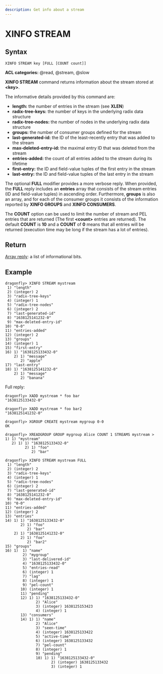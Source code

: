 ```yaml
---
description: Get info about a stream
---
```


# XINFO STREAM

## Syntax

    XINFO STREAM key [FULL [COUNT count]]

**ACL categories:** @read, @stream, @slow

**XINFO STREAM** command returns information about the stream stored at **<key\>**.

The informative details provided by this command are:

 * **length:** the number of entries in the stream (see **XLEN**)
 * **radix-tree-keys:** the number of keys in the underlying radix data structure
 * **radix-tree-nodes:** the number of nodes in the underlying radix data structure
 * **groups:** the number of consumer groups defined for the stream
 * **last-generated-id:** the ID of the least-recently entry that was added to the stream
 * **max-deleted-entry-id:** the maximal entry ID that was deleted from the stream
 * **entries-added:** the count of all entries added to the stream during its lifetime
 * **first-entry:** the ID and field-value tuples of the first entry in the stream
 * **last-entry:** the ID and field-value tuples of the last entry in the stream

The optional **FULL** modifier provides a more verbose reply. When provided, the **FULL** reply includes an **entries** array that consists of the stream entries (ID and field-value tuples) in ascending order. Furthermore, **groups** is also an array, and for each of the consumer groups it consists of the information reported by **XINFO GROUPS** and **XINFO CONSUMERS**.

The **COUNT** option can be used to limit the number of stream and PEL entries that are returned (The first **<count\>** entries are returned). The default **COUNT** is **10** and a **COUNT** of **0** means that all entries will be returned (execution time may be long if the stream has a lot of entries).

## Return

[Array reply](https://redis.io/docs/reference/protocol-spec/#arrays):
a list of informational bits.

## Example

```shell
dragonfly> XINFO STREAM mystream
 1) "length"
 2) (integer) 2
 3) "radix-tree-keys"
 4) (integer) 1
 5) "radix-tree-nodes"
 6) (integer) 2
 7) "last-generated-id"
 8) "1638125141232-0"
 9) "max-deleted-entry-id"
10) "0-0"
11) "entries-added"
12) (integer) 2
13) "groups"
14) (integer) 1
15) "first-entry"
16) 1) "1638125133432-0"
    2) 1) "message"
       2) "apple"
17) "last-entry"
18) 1) "1638125141232-0"
    2) 1) "message"
       2) "banana"
```

Full reply:

```shell
dragonfly> XADD mystream * foo bar
"1638125133432-0"

dragonfly> XADD mystream * foo bar2
"1638125141232-0"

dragonfly> XGROUP CREATE mystream mygroup 0-0
OK

dragonfly> XREADGROUP GROUP mygroup Alice COUNT 1 STREAMS mystream >
1) 1) "mystream"
   2) 1) 1) "1638125133432-0"
         2) 1) "foo"
            2) "bar"

dragonfly> XINFO STREAM mystream FULL
 1) "length"
 2) (integer) 2
 3) "radix-tree-keys"
 4) (integer) 1
 5) "radix-tree-nodes"
 6) (integer) 2
 7) "last-generated-id"
 8) "1638125141232-0"
 9) "max-deleted-entry-id"
10) "0-0"
11) "entries-added"
12) (integer) 2
13) "entries"
14) 1) 1) "1638125133432-0"
       2) 1) "foo"
          2) "bar"
    2) 1) "1638125141232-0"
       2) 1) "foo"
          2) "bar2"
15) "groups"
16) 1)  1) "name"
        2) "mygroup"
        3) "last-delivered-id"
        4) "1638125133432-0"
        5) "entries-read"
        6) (integer) 1
        7) "lag"
        8) (integer) 1
        9) "pel-count"
       10) (integer) 1
       11) "pending"
       12) 1) 1) "1638125133432-0"
              2) "Alice"
              3) (integer) 1638125153423
              4) (integer) 1
       13) "consumers"
       14) 1) 1) "name"
              2) "Alice"
              3) "seen-time"
              4) (integer) 1638125133422
              5) "active-time"
              6) (integer) 1638125133432
              7) "pel-count"
              8) (integer) 1
              9) "pending"
              10) 1) 1) "1638125133432-0"
                     2) (integer) 1638125133432
                     3) (integer) 1
```


